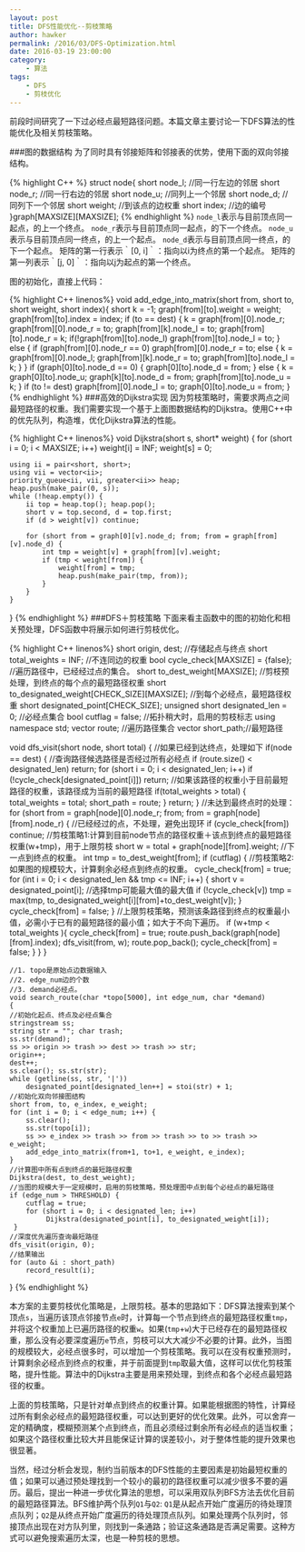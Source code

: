 ```yaml
---
layout: post
title: DFS性能优化--剪枝策略
author: hawker
permalink: /2016/03/DFS-Optimization.html
date: 2016-03-19 23:00:00
category:
    - 算法
tags:
    - DFS
    - 剪枝优化
---
```


前段时间研究了一下过必经点最短路径问题。本篇文章主要讨论一下DFS算法的性能优化及相关剪枝策略。

###图的数据结构
为了同时具有邻接矩阵和邻接表的优势，使用下面的双向邻接结构。

{% highlight C++ %}
	struct node{
    	short node_l;   //同一行左边的邻居
    	short node_r;   //同一行右边的邻居
    	short node_u;     //同列上一个邻居
    	short node_d;     //同列下一个邻居
    	short weight;     //到该点的边权重
    	short index;      //边的编号
	}graph[MAXSIZE][MAXSIZE];
{% endhighlight %}
`node_l`表示与目前顶点同一起点，的上一个终点。
`node_r`表示与目前顶点同一起点，的下一个终点。
`node_u`表示与目前顶点同一终点，的上一个起点。
`node_d`表示与目前顶点同一终点，的下一个起点。
矩阵的第一行表示｀[0, i]｀：指向以i为终点的第一个起点。
矩阵的第一列表示｀[j, 0]｀：指向以j为起点的第一个终点。

图的初始化，直接上代码：
	
{% highlight C++ linenos%}
void add_edge_into_matrix(short from, short to, short weight, short index){
    short k = -1;
    graph[from][to].weight = weight;
    graph[from][to].index = index;
    if (to == dest) {
        k = graph[from][0].node_r;
        graph[from][0].node_r = to;
        graph[from][k].node_l = to;
        graph[from][to].node_r = k;
        if(!graph[from][to].node_l)  graph[from][to].node_l = to;
    } else {
        if (graph[from][0].node_r == 0)
            graph[from][0].node_r = to;
        else {
            k = graph[from][0].node_l;
            graph[from][k].node_r = to;
            graph[from][to].node_l = k;
        }
    }
    if (graph[0][to].node_d == 0) {
        graph[0][to].node_d = from;
    } else {
        k = graph[0][to].node_u;
        graph[k][to].node_d = from;
        graph[from][to].node_u = k;
    }
    if (to != dest)
        graph[from][0].node_l = to;
    graph[0][to].node_u = from;
}
{% endhighlight %}
###高效的Dijkstra实现
因为剪枝策略时，需要求两点之间最短路径的权重。我们需要实现一个基于上面图数据结构的Dijkstra。使用C++中的优先队列，构造堆，优化Dijkstra算法的性能。

{% highlight C++ linenos%}
void Dijkstra(short s, short* weight) {
    for (short i = 0; i < MAXSIZE; i++)
        weight[i] = INF;
    weight[s] = 0;

    using ii = pair<short, short>;
    using vii = vector<ii>;
    priority_queue<ii, vii, greater<ii>> heap;
    heap.push(make_pair(0, s));
    while (!heap.empty()) {
        ii top = heap.top(); heap.pop();
        short v = top.second, d = top.first;
        if (d > weight[v]) continue;

        for (short from = graph[0][v].node_d; from; from = graph[from][v].node_d) {
            int tmp = weight[v] + graph[from][v].weight;
            if (tmp < weight[from]) {
                weight[from] = tmp;
                heap.push(make_pair(tmp, from));
            }
        }
    }
}
{% endhighlight %}
###DFS＋剪枝策略
下面来看主函数中的图的初始化和相关预处理，DFS函数中将展示如何进行剪枝优化。

{% highlight C++ linenos%}
	short origin, dest; //存储起点与终点
	short total_weights = INF;  //不连同边的权重
	bool cycle_check[MAXSIZE] = {false};  //遍历路径中，已经经过点的集合。
	short to_dest_weight[MAXSIZE];        //剪枝预处理，到终点的每个点的最短路径权重
	short to_designated_weight[CHECK_SIZE][MAXSIZE]; //到每个必经点，最短路径权重
	short designated_point[CHECK_SIZE]; unsigned short designated_len = 0; //必经点集合
	bool cutflag = false;  //拓扑稍大时，启用的剪枝标志
	using namespace std;
	vector<short> route;   //遍历路径集合
	vector<short> short_path;//最短路径

void dfs_visit(short node, short total) {
	//如果已经到达终点，处理如下
    if(node == dest) {
        //查询路径候选路径是否经过所有必经点
        if (route.size() < designated_len) return;
        for (short i = 0; i < designated_len; i++)
                if (!cycle_check[designated_point[i]]) return;
        //如果该路径的权重小于目前最短路径的权重，该路径成为当前的最短路径
        if(total_weights > total) {
            total_weights = total;
            short_path = route;
        }
        return;
    }
    //未达到最终点时的处理：
    for (short from = graph[node][0].node_r; from; from = graph[node][from].node_r)
    {
        //已经经过的点，不处理，避免出现环
        if (cycle_check[from]) continue;
        //剪枝策略1:计算到目前node节点的路径权重＋该点到终点的最短路径权重(w+tmp)，用于上限剪枝
        short w = total + graph[node][from].weight;
        //下一点到终点的权重。
        int tmp = to_dest_weight[from];
        if (cutflag) {
            //剪枝策略2: 如果图的规模较大，计算剩余必经点到终点的权重。
            cycle_check[from] = true;
            for (int i = 0; i < designated_len && tmp <= INF; i++) {
                short v = designated_point[i];
                //选择tmp可能最大值的最大值
                if (!cycle_check[v]) tmp = max(tmp, to_designated_weight[i][from]+to_dest_weight[v]);
            }
            cycle_check[from] = false;
        }
        //上限剪枝策略，预测该条路径到终点的权重最小值，必需小于已有的最短路径的最小值；如大于不向下遍历。
        if (w+tmp < total_weights ){
            cycle_check[from] = true;
            route.push_back(graph[node][from].index);
            dfs_visit(from, w);
            route.pop_back();
            cycle_check[from] = false;
        }
    }
	}
	
	//1. topo是原始点边数据输入
	//2. edge_num边的个数
	//3. demand必经点。
	void search_route(char *topo[5000], int edge_num, char *demand)
	{
    //初始化起点、终点及必经点集合
    stringstream ss;
    string str = ""; char trash;
    ss.str(demand);
    ss >> origin >> trash >> dest >> trash >> str;
    origin++;
    dest++;
    ss.clear(); ss.str(str);
    while (getline(ss, str, '|'))
        designated_point[designated_len++] = stoi(str) + 1;
	//初始化双向邻接图结构
    short from, to, e_index, e_weight;
    for (int i = 0; i < edge_num; i++) {
        ss.clear();
        ss.str(topo[i]);
        ss >> e_index >> trash >> from >> trash >> to >> trash >> e_weight;
        add_edge_into_matrix(from+1, to+1, e_weight, e_index);
    }
    //计算图中所有点到终点的最短路径权重
    Dijkstra(dest, to_dest_weight); 
    //当图的规模大于一定规模时，启用的剪枝策略，预处理图中点到每个必经点的最短路径
    if (edge_num > THRESHOLD) {
        cutflag = true;
        for (short i = 0; i < designated_len; i++)
             Dijkstra(designated_point[i], to_designated_weight[i]);
     }
	//深度优先遍历查询最短路径
    dfs_visit(origin, 0);
    //结果输出
    for (auto &i : short_path)
        record_result(i);
}
{% endhighlight %}

本方案的主要剪枝优化策略是，上限剪枝。基本的思路如下：DFS算法搜索到某个顶点`s`，当遍历该顶点邻接节点`e`时，计算每一个节点到终点的最短路径权重`tmp`，并将这个权重加上已遍历路径的权重`w`。如果(`tmp`+`w`)大于已经存在的最短路径权重，那么没有必要深度遍历`e`节点，剪枝可以大大减少不必要的计算。此外，当图的规模较大，必经点很多时，可以增加一个剪枝策略。我可以在没有权重预测时，计算剩余必经点到终点的权重，并于前面提到`tmp`取最大值，这样可以优化剪枝策略，提升性能。算法中的Dijkstra主要是用来预处理，到终点和各个必经点最短路径的权重。

上面的剪枝策略，只是针对单点到终点的权重计算。如果能根据图的特性，计算经过所有剩余必经点的最短路径权重，可以达到更好的优化效果。此外，可以舍弃一定的精确度，模糊预测某个点到终点，而且必须经过剩余所有必经点的适当权重；如果这个路径权重比较大并且能保证计算的误差较小，对于整体性能的提升效果也很显著。

当然，经过分析会发现，制约当前版本的DFS性能的主要因素是初始最短权重的值；如果可以通过预处理找到一个较小的最初的路径权重可以减少很多不要的遍历。最后，提出一种进一步优化算法的思想，可以采用双队列BFS方法去优化目前的最短路径算法。BFS维护两个队列`Q1`与`Q2`: `Q1`是从起点开始广度遍历的待处理顶点队列；`Q2`是从终点开始广度遍历的待处理顶点队列。如果处理两个队列时，邻接顶点出现在对方队列里，则找到一条通路；验证这条通路是否满足需要。这种方式可以避免搜索遍历太深，也是一种剪枝的思想。
	
